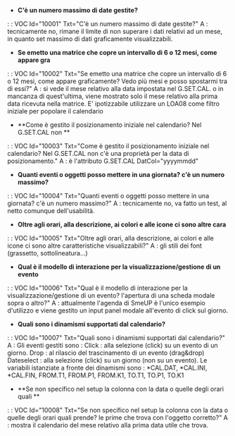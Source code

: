 - **C'è un numero massimo di date gestite?**

 :  : VOC Id="10001" Txt="C'è un numero massimo di date gestite?"
 A :  tecnicamente no, rimane il limite di non superare i dati relativi ad un mese, in quanto set massimo di dati graficamente visualizzabili.

- **Se emetto una matrice che copre un intervallo di 6 o 12 mesi, come appare gra**

 :  : VOC Id="10002" Txt="Se emetto una matrice che copre un intervallo di 6 o 12 mesi, come appare graficamente? Vedo più mesi e posso spostarmi tra di essi?"
 A :  si vede il mese relativo alla data impostata nel G.SET.CAL. o in mancanza di quest'ultima, viene mostrato solo il mese relativo
 alla prima data ricevuta nella matrice.
 E' ipotizzabile utilizzare un LOA08 come filtro iniziale per popolare il calendario

- **Come  è gestito il posizionamento iniziale nel calendario? Nel G.SET.CAL non **

 :  : VOC Id="10003" Txt="Come  è gestito il posizionamento iniziale nel calendario? Nel G.SET.CAL non c'è una proprietà per la data di posizionamento."
 A :  è l'attributo G.SET.CAL DatCol="yyyymmdd"

- **Quanti eventi o oggetti posso mettere in una giornata? c'è un numero massimo?**

 :  : VOC Id="10004" Txt="Quanti eventi o oggetti posso mettere in una giornata? c'è un numero massimo?"
 A :  tecnicamente no, va fatto un test, al netto comunque dell'usabilità.

- **Oltre agli orari, alla descrizione, ai colori e alle icone ci sono altre cara**

 :  : VOC Id="10005" Txt="Oltre agli orari, alla descrizione, ai colori e alle icone ci sono altre caratteristiche visualizzabili?"
 A :  gli stili dei font (grassetto, sottolineatura...)

- **Qual è il modello di interazione per la visualizzazione/gestione di un evento**

 :  : VOC Id="10006" Txt="Qual è il modello di interazione per la visualizzazione/gestione di un evento? l'apertura di una scheda modale sopra o altro?"
 A :  attualmente l'agenda di SmeUP è l'unico esempio d'utilizzo e viene gestito un input panel modale all'evento di click sul giorno.

- **Quali sono i dinamismi supportati dal calendario?**

 :  : VOC Id="10007" Txt="Quali sono i dinamismi supportati dal calendario?"
 A :  Gli eventi gestiti sono : 
 Click  :  alla selezione (click) su un evento di un giorno.
 Drop  :  al rilascio del trascinamento di un evento (drag&drop)
 Dateselect  :  alla selezione (click) su un giorno (non su un evento).
 Le variabili istanziate a fronte dei dinamismi sono :  \*CAL.DAT, \*CAL.INI, \*CAL.FIN, FROM.T1, FROM.P1, FROM.K1, TO.T1, TO.P1, TO.K1

- **Se non specifico nel setup la colonna con la data o quelle degli orari quali **

 :  : VOC Id="10008" Txt="Se non specifico nel setup la colonna con la data o quelle degli orari quali prende? le prime che trova con l'oggetto corretto?"
 A :  mostra il calendario del mese relativo alla prima data utile che trova.


